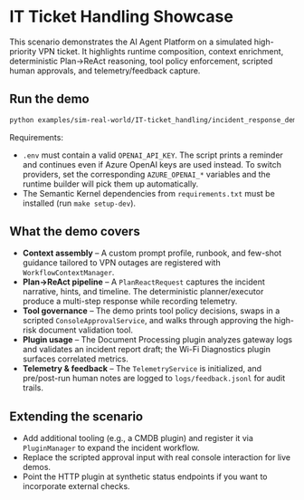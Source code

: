 # IT Ticket Handling Showcase

This scenario demonstrates the AI Agent Platform on a simulated high-priority VPN ticket. It
highlights runtime composition, context enrichment, deterministic Plan→ReAct reasoning, tool
policy enforcement, scripted human approvals, and telemetry/feedback capture.

## Run the demo

```bash
python examples/sim-real-world/IT-ticket_handling/incident_response_demo.py
```

Requirements:
- `.env` must contain a valid `OPENAI_API_KEY`. The script prints a reminder and continues even if
  Azure OpenAI keys are used instead. To switch providers, set the corresponding `AZURE_OPENAI_*`
  variables and the runtime builder will pick them up automatically.
- The Semantic Kernel dependencies from `requirements.txt` must be installed (run `make setup-dev`).

## What the demo covers
- **Context assembly** – A custom prompt profile, runbook, and few-shot guidance tailored to VPN
  outages are registered with `WorkflowContextManager`.
- **Plan→ReAct pipeline** – A `PlanReactRequest` captures the incident narrative, hints, and
  timeline. The deterministic planner/executor produce a multi-step response while recording
  telemetry.
- **Tool governance** – The demo prints tool policy decisions, swaps in a scripted
  `ConsoleApprovalService`, and walks through approving the high-risk document validation tool.
- **Plugin usage** – The Document Processing plugin analyzes gateway logs and validates an incident
  report draft; the Wi-Fi Diagnostics plugin surfaces correlated metrics.
- **Telemetry & feedback** – The `TelemetryService` is initialized, and pre/post-run human notes are
  logged to `logs/feedback.jsonl` for audit trails.

## Extending the scenario
- Add additional tooling (e.g., a CMDB plugin) and register it via `PluginManager` to expand the
  incident workflow.
- Replace the scripted approval input with real console interaction for live demos.
- Point the HTTP plugin at synthetic status endpoints if you want to incorporate external checks.
